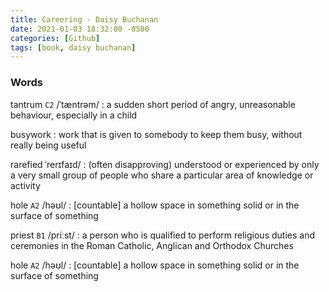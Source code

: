 ```yaml
---
title: Careering - Daisy Buchanan
date: 2021-01-03 18:32:00 -0500
categories: [Github]
tags: [book, daisy buchanan]
---
```



### Words

tantrum `C2`
/ˈtæntrəm/
: a sudden short period of angry, unreasonable behaviour, especially in a child

busywork
: work that is given to somebody to keep them busy, without really being useful

rarefied 
ˈrerɪfaɪd/
: (often disapproving) understood or experienced by only a very small group of people who share a particular area of knowledge or activity

hole `A2`
/həʊl/
: [countable] a hollow space in something solid or in the surface of something

priest `B1`
/priːst/
: a person who is qualified to perform religious duties and ceremonies in the Roman Catholic, Anglican and Orthodox Churches

hole `A2`
/həʊl/
: [countable] a hollow space in something solid or in the surface of something


